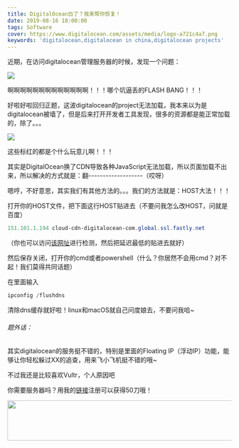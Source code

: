 ```yaml
---
title: DigitalOcean白了？我来帮你恢复！
date: 2019-08-16 18:00:00
tags: Software
cover: https://www.digitalocean.com/assets/media/logo-a721c4a7.png
keywords: 'digitalocean,digitalocean in china,digitalocean projects'
---
```


近期，在访问digitalocean管理服务器的时候，发现一个问题：

![](https://cdn.jsdelivr.net/gh/GamerNoTitle/Picture-repo@1.0/DigitalOcean-Project/Flash-Bang.png)

啊啊啊啊啊啊啊啊啊啊啊啊啊！！！哪个坑逼丢的FLASH BANG！！！



好啦好啦回归正题，这波digitalocean的project无法加载，我本来以为是digitalocean被墙了，但是后来打开开发者工具发现，很多的资源都是能正常加载的，除了。。。



![](https://cdn.jsdelivr.net/gh/GamerNoTitle/Picture-repo@1.0/DigitalOcean-Project/dev-tools-failed.png)

这些标红的都是个什么玩意儿啊！！！



其实是DigitalOcean换了CDN导致各种JavaScript无法加载，所以页面加载不出来，所以解决的方式就是：翻-------------------（哎呀）



嗯哼，不好意思，其实我们有其他方法的。。。我们的方法就是：HOST大法！！！

打开你的HOST文件，把下面这行HOST贴进去（不要问我怎么改HOST，问就是百度）

```powershell
151.101.1.194 cloud-cdn-digitalocean-com.global.ssl.fastly.net
```

（你也可以访问[该网址](https://ping.chinaz.com/cloud-cdn-digitalocean-com.global.ssl.fastly.net)进行检测，然后把延迟最低的贴进去就好）

然后保存关闭，打开你的cmd或者powershell（什么？你居然不会用cmd？对不起！我们莫得共同话题）

在里面输入

```powershell
ipconfig /flushdns
```

清除dns缓存就好啦！linux和macOS就自己问度娘去，不要问我哈~



###### 题外话：

其实digitalocean的服务挺不错的，特别是里面的Floating IP（浮动IP）功能，能够让你轻松躲过XX的追查，用来飞小飞机挺不错的哦~

不过我还是比较喜欢Vultr，个人原因吧

你需要服务器吗？用我的[链接](https://www.vultr.com/?ref=8224422-4F)注册可以获得50刀哦！

<a href="https://www.vultr.com/?ref=8224422-4F"><img src="https://www.vultr.com/media/banners/banner_728x90.png" width="728" height="90"></a> 

